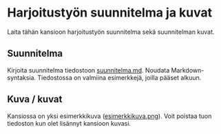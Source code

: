# Harjoitustyön suunnitelma ja kuvat

Laita tähän kansioon harjoitustyön suunnitelma sekä suunnitelman kuvat.

## Suunnitelma

Kirjoita suunnitelma tiedostoon [suunnitelma.md](suunnitelma.md). Noudata Markdown-syntaksia. Tiedostossa on valmiina esimerkkejä, joilla pääset alkuun. 

## Kuva / kuvat

Kansiossa on yksi esimerkkikuva ([esimerkkikuva.png](esimerkkikuva.png)). Voit poistaa tuon tiedoston kun olet lisännyt kansioon kuvasi.